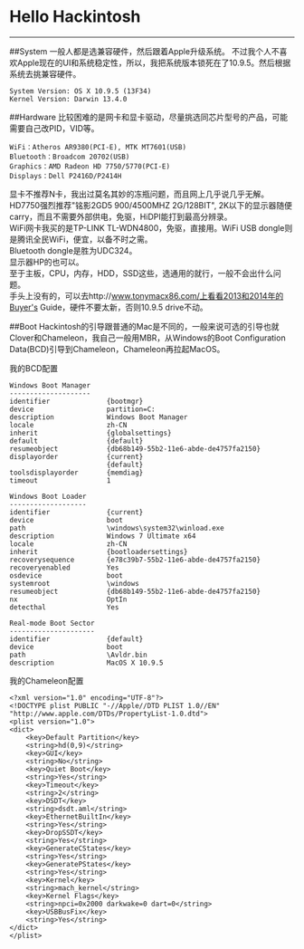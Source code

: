 # Hello Hackintosh

----
##System
一般人都是选兼容硬件，然后跟着Apple升级系统。
不过我个人不喜欢Apple现在的UI和系统稳定性，所以，我把系统版本锁死在了10.9.5。然后根据系统去挑兼容硬件。

    System Version:	OS X 10.9.5 (13F34)
    Kernel Version:	Darwin 13.4.0

##Hardware
比较困难的是网卡和显卡驱动，尽量挑选同芯片型号的产品，可能需要自己改PID，VID等。

    WiFi：Atheros AR9380(PCI-E), MTK MT7601(USB)
    Bluetooth：Broadcom 20702(USB)
    Graphics：AMD Radeon HD 7750/5770(PCI-E)
    Displays：Dell P2416D/P2414H

显卡不推荐N卡，我出过莫名其妙的冻瓶问题，而且网上几乎说几乎无解。<br>HD7750强烈推荐"铭影2GD5 900/4500MHZ 2G/128BIT", 2K以下的显示器随便carry，而且不需要外部供电，免驱，HiDPI能打到最高分辨录。<br>WiFi网卡我买的是TP-LINK TL-WDN4800，免驱，直接用。WiFi USB dongle则是腾讯全民WiFi，便宜，以备不时之需。<br>Bluetooth dongle是胜为UDC324。<br>显示器HP的也可以。<br>
至于主板，CPU，内存，HDD，SSD这些，选通用的就行，一般不会出什么问题。<br>手头上没有的，可以去http://www.tonymacx86.com/上看看2013和2014年的Buyer's Guide，硬件不要太新，否则10.9.5 drive不动。

##Boot
Hackintosh的引导跟普通的Mac是不同的，一般来说可选的引导也就Clover和Chameleon，我自己一般用MBR，从Windows的Boot Configuration Data(BCD)引导到Chameleon，Chameleon再拉起MacOS。

我的BCD配置

	Windows Boot Manager
	--------------------
	identifier              {bootmgr}
	device                  partition=C:
	description             Windows Boot Manager
	locale                  zh-CN
	inherit                 {globalsettings}
	default                 {default}
	resumeobject            {db68b149-55b2-11e6-abde-de4757fa2150}
	displayorder            {current}
							{default}
	toolsdisplayorder       {memdiag}
	timeout                 1
	
	Windows Boot Loader
	-------------------
	identifier              {current}
	device                  boot
	path                    \windows\system32\winload.exe
	description             Windows 7 Ultimate x64
	locale                  zh-CN
	inherit                 {bootloadersettings}
	recoverysequence        {e78c39b7-55b2-11e6-abde-de4757fa2150}
	recoveryenabled         Yes
	osdevice                boot
	systemroot              \windows
	resumeobject            {db68b149-55b2-11e6-abde-de4757fa2150}
	nx                      OptIn
	detecthal               Yes
	
	Real-mode Boot Sector
	---------------------
	identifier              {default}
	device                  boot
	path                    \Avldr.bin
	description             MacOS X 10.9.5

我的Chameleon配置

	<?xml version="1.0" encoding="UTF-8"?>
	<!DOCTYPE plist PUBLIC "-//Apple//DTD PLIST 1.0//EN" "http://www.apple.com/DTDs/PropertyList-1.0.dtd">
	<plist version="1.0">
	<dict>
	    <key>Default Partition</key>
	    <string>hd(0,9)</string>
	    <key>GUI</key>
	    <string>No</string>
	    <key>Quiet Boot</key>
	    <string>Yes</string>
	    <key>Timeout</key>
	    <string>2</string>
    	<key>DSDT</key>
       	<string>dsdt.aml</string>
       	<key>EthernetBuiltIn</key>
       	<string>Yes</string>
       	<key>DropSSDT</key>
       	<string>Yes</string>
       	<key>GenerateCStates</key>
       	<string>Yes</string>
       	<key>GeneratePStates</key>
       	<string>Yes</string>
       	<key>Kernel</key>
       	<string>mach_kernel</string>
       	<key>Kernel Flags</key>
       	<string>npci=0x2000 darkwake=0 dart=0</string>
       	<key>USBBusFix</key>
       	<string>Yes</string>
	</dict>
	</plist>